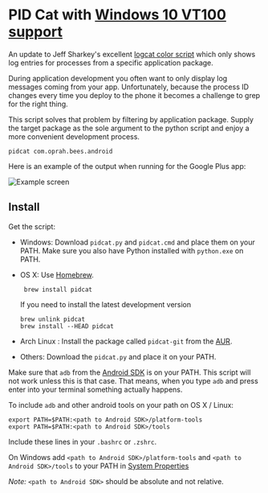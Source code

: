 PID Cat with [Windows 10 VT100 support](https://docs.microsoft.com/en-us/windows/console/console-virtual-terminal-sequences)
=======

An update to Jeff Sharkey's excellent [logcat color script][1] which only shows
log entries for processes from a specific application package.

During application development you often want to only display log messages
coming from your app. Unfortunately, because the process ID changes every time
you deploy to the phone it becomes a challenge to grep for the right thing.

This script solves that problem by filtering by application package. Supply the
target package as the sole argument to the python script and enjoy a more
convenient development process.

    pidcat com.oprah.bees.android


Here is an example of the output when running for the Google Plus app:

![Example screen](screen.png)


Install
-------

Get the script:

 * Windows: Download `pidcat.py` and `pidcat.cmd` and place them on your PATH.
   Make sure you also have Python installed with `python.exe` on PATH.

 *  OS X: Use [Homebrew][2].

         brew install pidcat

    If you need to install the latest development version

        brew unlink pidcat  
        brew install --HEAD pidcat
  
 * Arch Linux : Install the package called `pidcat-git` from the [AUR][4].
 
 * Others: Download the `pidcat.py` and place it on your PATH.


Make sure that `adb` from the [Android SDK][3] is on your PATH. This script will
not work unless this is that case. That means, when you type `adb` and press
enter into your terminal something actually happens.

To include `adb` and other android tools on your path on OS X / Linux:

    export PATH=$PATH:<path to Android SDK>/platform-tools
    export PATH=$PATH:<path to Android SDK>/tools

Include these lines in your `.bashrc` or `.zshrc`.

On Windows add `<path to Android SDK>/platform-tools` and `<path to Android SDK>/tools` to your PATH in [System Properties](https://support.microsoft.com/en-sg/help/310519/how-to-manage-environment-variables-in-windows-xp)

*Note:* `<path to Android SDK>` should be absolute and not relative.

 [1]: http://jsharkey.org/blog/2009/04/22/modifying-the-android-logcat-stream-for-full-color-debugging/
 [2]: http://brew.sh
 [3]: http://developer.android.com/sdk/
 [4]: https://aur.archlinux.org/packages/pidcat-git/
